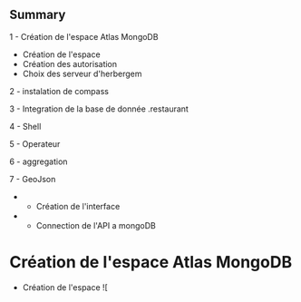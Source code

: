 ## Summary


1 - Création de l'espace Atlas MongoDB

- Création de l'espace
- Création des autorisation
- Choix des serveur d'herbergem

2 - instalation de compass

3 - Integration de la base de donnée .restaurant

4 - Shell

5 - Operateur

6 - aggregation

7 - GeoJson

* - Création de l'interface 

* - Connection de l'API a mongoDB



# Création de l'espace Atlas MongoDB
- Création de l'espace 
![
